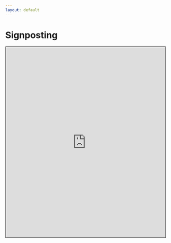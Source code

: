 ```yaml
---
layout: default
---
```


# Signposting

<iframe src="https://drive.google.com/embeddedfolderview?id=1mIYjr_4yBWhicsYuKoXV3YNeKLdFkun2#list" style="width:100%; height:600px; border:1px solid black;">
</iframe>
